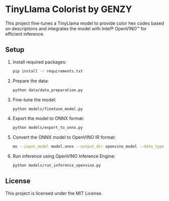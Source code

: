 # TinyLlama Colorist by GENZY

This project fine-tunes a TinyLlama model to provide color hex codes based on descriptions and integrates the model with Intel® OpenVINO™ for efficient inference.

## Setup

1. Install required packages:
    ```bash
    pip install -r requirements.txt
    ```

2. Prepare the data:
    ```bash
    python data/data_preparation.py
    ```

3. Fine-tune the model:
    ```bash
    python models/finetune_model.py
    ```

4. Export the model to ONNX format:
    ```bash
    python models/export_to_onnx.py
    ```

5. Convert the ONNX model to OpenVINO IR format:
    ```bash
    mo --input_model model.onnx --output_dir openvino_model --data_type FP16
    ```

6. Run inference using OpenVINO Inference Engine:
    ```bash
    python models/run_inference_openvino.py
    ```

## License
This project is licensed under the MIT License.
